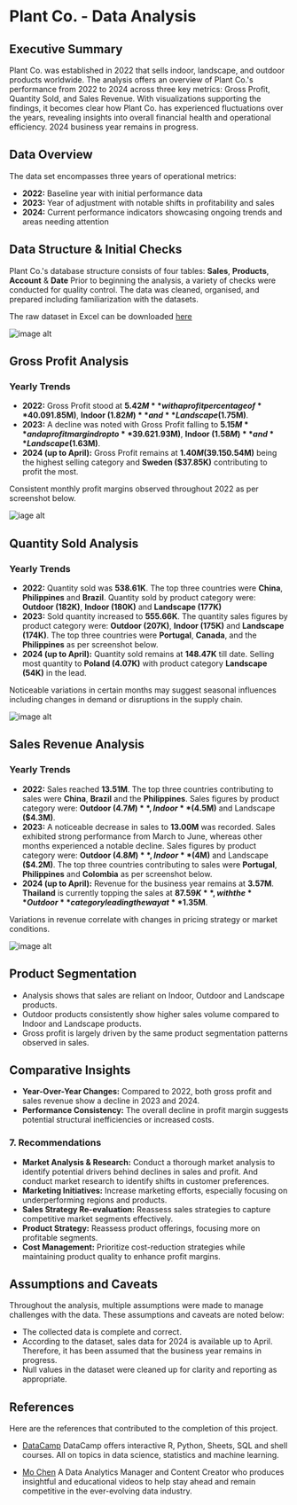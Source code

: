 # Plant Co. - Data Analysis

## Executive Summary
Plant Co. was established in 2022 that sells indoor, landscape, and outdoor products worldwide. The analysis offers an overview of Plant Co.'s performance from 2022 to 2024 across three key metrics: Gross Profit, Quantity Sold, and Sales Revenue. With visualizations supporting the findings, it becomes clear how Plant Co. has experienced fluctuations over the years, revealing insights into overall financial health and operational efficiency. 2024 business year remains in progress.

## Data Overview
The data set encompasses three years of operational metrics:
- **2022:** Baseline year with initial performance data
- **2023:** Year of adjustment with notable shifts in profitability and sales
- **2024:** Current performance indicators showcasing ongoing trends and areas needing attention

## Data Structure & Initial Checks

Plant Co.'s database structure consists of four tables: **Sales**, **Products**, **Account** & **Date** Prior to beginning the analysis, a variety of checks were conducted for quality control. The data was cleaned, organised, and prepared including familiarization with the datasets.

The raw dataset in Excel can be downloaded [here](datasets/Plant_Co_Dataset.xlsx)

![image alt](images/ERD_Diagram.PNG)

## Gross Profit Analysis

### Yearly Trends

- **2022:** Gross Profit stood at **$5.42M** with a profit percentage of **40.09%**. The top three countries contributing to profit were **China**, **Brazil** and **Philippines**. Contribution from product category were: **Outdoor ($1.85M)**, **Indoor ($1.82M)** and **Landscape ($1.75M)**.
- **2023:** A decline was noted with Gross Profit falling to **$5.15M** and a profit margin drop to **39.62%**. The top three countries contributing to profit were **Portugal**, **Philippines** and **Canada**. Contribution from product category were: **Outdoor ($1.93M)**, **Indoor ($1.58M)** and **Landscape ($1.63M)**.
- **2024 (up to April):** Gross Profit remains at **$1.40M (39.15%)**, with **Outdoor ($0.54M)** being the highest selling category and **Sweden ($37.85K)** contributing to profit the most.
  
Consistent monthly profit margins observed throughout 2022 as per screenshot below. 

![iage alt](images/2022_Gross_Profit.PNG)

## Quantity Sold Analysis

### Yearly Trends

- **2022:** Quantity sold was **538.61K**. The top three countries were **China**, **Philippines** and **Brazil**. Quantity sold by product category were: **Outdoor (182K)**, **Indoor (180K)** and **Landscape (177K)**
- **2023:** Sold quantity increased to **555.66K**. The quantity sales figures by product category were: **Outdoor (207K)**, **Indoor (175K)** and **Landscape (174K)**. The top three countries were **Portugal**, **Canada**, and the **Philippines** as per screenshot below.
- **2024 (up to April):** Quantity sold remains at **148.47K** till date. Selling most quantity to **Poland (4.07K)** with product category **Landscape (54K)** in the lead.
  
 Noticeable variations in certain months may suggest seasonal influences including changes in demand or disruptions in the supply chain.

![image alt](images/2023_Quantity_Sold.PNG)


## Sales Revenue Analysis

### Yearly Trends

- **2022:** Sales reached **13.51M**. The top three countries contributing to sales were **China**, **Brazil** and the **Philippines**. Sales figures by product category were: **Outdoor ($4.7M)**, Indoor **($4.5M)** and Landscape **($4.3M)**.
- **2023:** A noticeable decrease in sales to **13.00M** was recorded. Sales exhibited strong performance from March to June, whereas other months experienced a notable decline. Sales figures by product category were: **Outdoor ($4.8M)**, Indoor **($4M)** and Landscape **($4.2M)**. The top three countries contributing to sales were **Portugal**, **Philippines** and **Colombia** as per screenshot below. 
- **2024 (up to April):** Revenue for the business year remains at **3.57M**. **Thailand** is currently topping the sales at **$87.59K**, with the **Outdoor** category leading the way at **$1.35M**.

Variations in revenue correlate with changes in pricing strategy or market conditions.

![image alt](images/2023_Sales.PNG)

## Product Segmentation

- Analysis shows that sales are reliant on Indoor, Outdoor and Landscape products.
- Outdoor products consistently show higher sales volume compared to Indoor and Landscape products.
- Gross profit is largely driven by the same product segmentation patterns observed in sales.

## Comparative Insights

- **Year-Over-Year Changes:** Compared to 2022, both gross profit and sales revenue show a decline in 2023 and 2024.
- **Performance Consistency:** The overall decline in profit margin suggests potential structural inefficiencies or increased costs.
  
### 7. Recommendations

- **Market Analysis & Research:** Conduct a thorough market analysis to identify potential drivers behind declines in sales and profit. And  conduct market research to identify shifts in customer preferences.
- **Marketing Initiatives:** Increase marketing efforts, especially focusing on underperforming regions and products.
- **Sales Strategy Re-evaluation:** Reassess sales strategies to capture competitive market segments effectively.
- **Product Strategy:** Reassess product offerings, focusing more on profitable segments.
- **Cost Management:** Prioritize cost-reduction strategies while maintaining product quality to enhance profit margins.

## Assumptions and Caveats

Throughout the analysis, multiple assumptions were made to manage challenges with the data. These assumptions and caveats are noted below:
- The collected data is complete and correct.
- According to the dataset, sales data for 2024 is available up to April. Therefore, it has been assumed that the business year remains in progress.
- Null values in the dataset were cleaned up for clarity and reporting as appropriate.  

## References 

Here are the references that contributed to the completion of this project.

- [DataCamp](https://www.datacamp.com/) DataCamp offers interactive R, Python, Sheets, SQL and shell courses. All on topics in data science, statistics and machine learning.
  
- [Mo Chen](https://www.youtube.com/@mo-chen) A Data Analytics Manager and Content Creator who produces insightful and educational videos to help stay ahead and remain competitive in the ever-evolving data industry.


